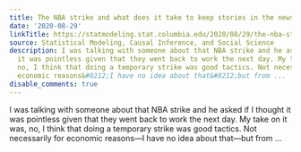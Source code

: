 ```yaml
---
title: The NBA strike and what does it take to keep stories in the news
date: '2020-08-29'
linkTitle: https://statmodeling.stat.columbia.edu/2020/08/29/the-nba-strike-and-what-does-it-take-to-keep-stories-in-the-news/
source: Statistical Modeling, Causal Inference, and Social Science
description: I was talking with someone about that NBA strike and he asked if I thought
  it was pointless given that they went back to work the next day. My take on it was,
  no, I think that doing a temporary strike was good tactics. Not necessarily for
  economic reasons&#8212;I have no idea about that&#8212;but from ...
disable_comments: true
---
```

I was talking with someone about that NBA strike and he asked if I thought it was pointless given that they went back to work the next day. My take on it was, no, I think that doing a temporary strike was good tactics. Not necessarily for economic reasons&#8212;I have no idea about that&#8212;but from ...